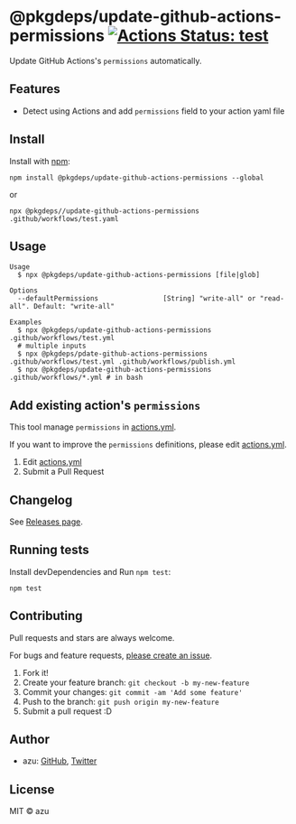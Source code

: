 # @pkgdeps/update-github-actions-permissions [![Actions Status: test](https://github.com/pkgdeps/update-github-actions-permissions/workflows/test/badge.svg)](https://github.com/pkgdeps/update-github-actions-permissions/actions?query=workflow%3A"test")

Update GitHub Actions&#39;s `permissions` automatically.

## Features

- Detect using Actions and add `permissions` field to your action yaml file

## Install

Install with [npm](https://www.npmjs.com/):

    npm install @pkgdeps/update-github-actions-permissions --global

or

    npx @pkgdeps//update-github-actions-permissions .github/workflows/test.yaml

## Usage

    Usage
      $ npx @pkgdeps/update-github-actions-permissions [file|glob]
 
    Options
      --defaultPermissions                [String] "write-all" or "read-all". Default: "write-all"
 
    Examples
      $ npx @pkgdeps/update-github-actions-permissions .github/workflows/test.yml
      # multiple inputs
      $ npx @pkgdeps/pdate-github-actions-permissions .github/workflows/test.yml .github/workflows/publish.yml 
      $ npx @pkgdeps/update-github-actions-permissions .github/workflows/*.yml # in bash

## Add existing action's `permissions`

This tool manage `permissions` in [actions.yml](./actions.yml).

If you want to improve the `permissions` definitions, please edit [actions.yml](./actions.yml).

1. Edit [actions.yml](./actions.yml)
2. Submit a Pull Request

## Changelog

See [Releases page](https://github.com/pkgdeps/update-github-actions-permissions/releases).

## Running tests

Install devDependencies and Run `npm test`:

    npm test

## Contributing

Pull requests and stars are always welcome.

For bugs and feature requests, [please create an issue](https://github.com/pkgdeps/update-github-actions-permissions/issues).

1. Fork it!
2. Create your feature branch: `git checkout -b my-new-feature`
3. Commit your changes: `git commit -am 'Add some feature'`
4. Push to the branch: `git push origin my-new-feature`
5. Submit a pull request :D

## Author

- azu: [GitHub](https://github.com/azu), [Twitter](https://twitter.com/azu_re)

## License

MIT © azu
